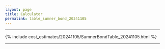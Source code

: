```yaml
---
layout: page
title: Calculator
permalink: table_sumner_bond_20241105
---
```


___

{% include cost_estimates/20241105/SumnerBondTable_20241105.html %}

___

